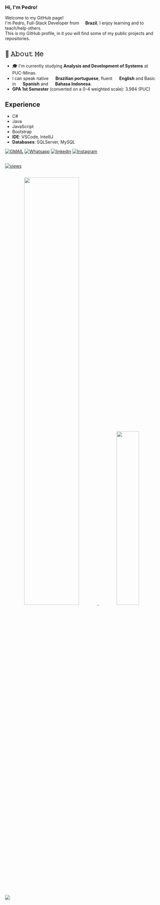 ### Hi, I'm Pedro!

<p>Welcome to my GitHub page! </br>
I'm Pedro, Full-Stack Developer from <img src="https://cdn-icons-png.flaticon.com/256/3909/3909370.png" width="13"/> <b> Brazil</b>, I enjoy learning and to teach/help others.<br>
This is my GitHub profile, in it you will find some of my public projects and repositories.<br>

## 📖 𝙰𝚋𝚘𝚞𝚝 𝙼𝚎

- 🎓 I'm currently studying **Analysis and Development of Systems** at PUC-Minas.
- I can speak native <img src="https://cdn-icons-png.flaticon.com/256/3909/3909370.png" width="15"/> **Brazilian portuguese**, fluent <img src="https://cdn-icons-png.flaticon.com/512/323/323310.png" width="15"/> **English** and Basic in <img src="https://flagdownload.com/wp-content/uploads/Flag_of_Spain_Flat_Round-1024x1024.png" width="15"/> **Spanish** and <img src="https://flagdownload.com/wp-content/uploads/Flag_of_Indonesia_Flat_Round-1024x1024.png" width="15"/> **Bahasa Indonesa**.
- **GPA 1st Semester** (converted on a 0-4 weighted scale): 3.984 (PUC)

## Experience

- C# <br>
- Java
- JavaScript
- Bootstrap
- **IDE**: VSCode, IntelliJ
- **Databases**: SQLServer, MySQL

[![GMAIL](https://img.shields.io/badge/Gmail-D14836?style=for-the-badge&logo=gmail&logoColor=white)](mailto:pedro.comp.2011@gmail.com)
[![Whatsapp](https://img.shields.io/badge/WhatsApp-25D366?style=for-the-badge&logo=whatsapp&logoColor=white)](https://wa.me/5585999669990)
[![linkedin](https://img.shields.io/badge/LinkedIn-0077B5?style=for-the-badge&logo=linkedin&logoColor=white)](https://www.linkedin.com/in/pedro-de-oliveira-rosas-44573a21b?utm_source=share&utm_campaign=share_via&utm_content=profile&utm_medium=ios_app)
[![Instagram](https://img.shields.io/badge/Instagram-E4405F?style=for-the-badge&logo=instagram&logoColor=white)](https://www.instagram.com/pedro.rosas_31?igsh=cTcwODU4ZW9vZGlz&utm_source=qr)

<div> 
<br>
  <a href="#">
    <img alt="views" title="GitHub profile views" src="https://komarev.com/ghpvc/?username=8BitsSpike&color=blueviolet&style=for-the-badge&label=VISITORS"/>
  </a>
</div>

##

<div>
  <a href="#" target="_self">
      <div align="center">
        <img width="60%" src="https://github-readme-stats-plum-five-51.vercel.app//api?username=8BitsSpike&hide=&count_private=true&bg_color=0D1117&theme=react&hide_border=true&show_icons=true"/>
        <img width="38.25%" src="https://github-readme-stats-plum-five-51.vercel.app//api/top-langs/?username=8BitsSpike&langs_count=10&count_private=true&layout=compact&theme=react&hide_border=true&bg_color=0D1117"/></a>
        </div>
</div>
    <br>
<img src="https://github-readme-activity-graph.vercel.app/graph?username=8BitsSpike&theme=github-compact">

